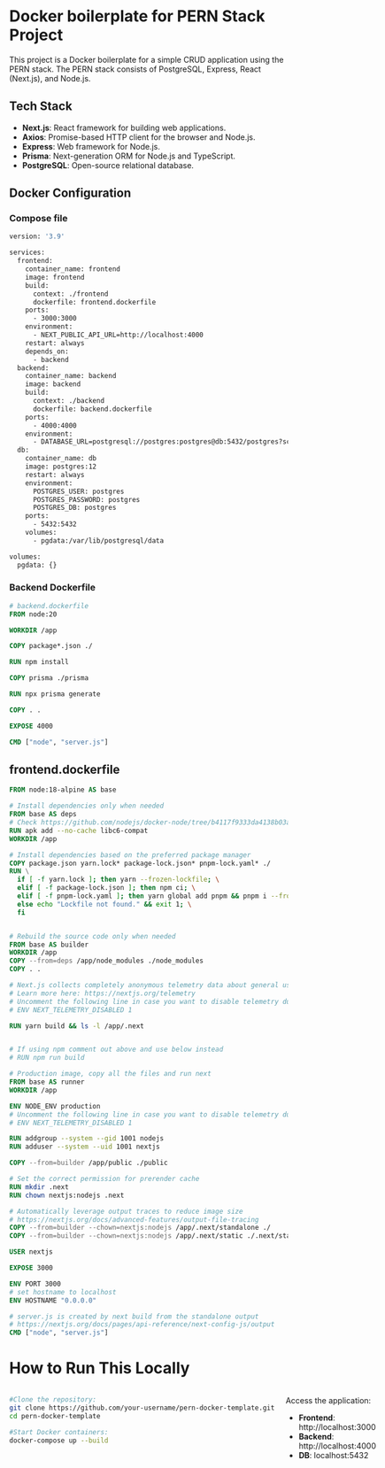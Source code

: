 # Docker boilerplate for PERN Stack Project

This project is a Docker boilerplate for a simple CRUD application using the PERN stack. The PERN stack consists of PostgreSQL, Express, React (Next.js), and Node.js.

## Tech Stack

- **Next.js**: React framework for building web applications.
- **Axios**: Promise-based HTTP client for the browser and Node.js.
- **Express**: Web framework for Node.js.
- **Prisma**: Next-generation ORM for Node.js and TypeScript.
- **PostgreSQL**: Open-source relational database.

## Docker Configuration
### Compose file
```dockerfile 
version: '3.9'

services:
  frontend:
    container_name: frontend
    image: frontend
    build:
      context: ./frontend
      dockerfile: frontend.dockerfile
    ports:
      - 3000:3000
    environment:
      - NEXT_PUBLIC_API_URL=http://localhost:4000
    restart: always
    depends_on:
      - backend
  backend:
    container_name: backend
    image: backend
    build:
      context: ./backend
      dockerfile: backend.dockerfile
    ports:
      - 4000:4000
    environment:
      - DATABASE_URL=postgresql://postgres:postgres@db:5432/postgres?schema=public
  db:
    container_name: db
    image: postgres:12
    restart: always
    environment:
      POSTGRES_USER: postgres
      POSTGRES_PASSWORD: postgres
      POSTGRES_DB: postgres
    ports:
      - 5432:5432
    volumes:
      - pgdata:/var/lib/postgresql/data

volumes:
  pgdata: {}
```

### Backend Dockerfile

```dockerfile
# backend.dockerfile
FROM node:20

WORKDIR /app

COPY package*.json ./

RUN npm install

COPY prisma ./prisma

RUN npx prisma generate

COPY . .

EXPOSE 4000

CMD ["node", "server.js"]
```
## frontend.dockerfile
```dockerfile
FROM node:18-alpine AS base

# Install dependencies only when needed
FROM base AS deps
# Check https://github.com/nodejs/docker-node/tree/b4117f9333da4138b03a546ec926ef50a31506c3#nodealpine to understand why libc6-compat might be needed.
RUN apk add --no-cache libc6-compat
WORKDIR /app

# Install dependencies based on the preferred package manager
COPY package.json yarn.lock* package-lock.json* pnpm-lock.yaml* ./
RUN \
  if [ -f yarn.lock ]; then yarn --frozen-lockfile; \
  elif [ -f package-lock.json ]; then npm ci; \
  elif [ -f pnpm-lock.yaml ]; then yarn global add pnpm && pnpm i --frozen-lockfile; \
  else echo "Lockfile not found." && exit 1; \
  fi


# Rebuild the source code only when needed
FROM base AS builder
WORKDIR /app
COPY --from=deps /app/node_modules ./node_modules
COPY . .

# Next.js collects completely anonymous telemetry data about general usage.
# Learn more here: https://nextjs.org/telemetry
# Uncomment the following line in case you want to disable telemetry during the build.
# ENV NEXT_TELEMETRY_DISABLED 1

RUN yarn build && ls -l /app/.next


# If using npm comment out above and use below instead
# RUN npm run build

# Production image, copy all the files and run next
FROM base AS runner
WORKDIR /app

ENV NODE_ENV production
# Uncomment the following line in case you want to disable telemetry during runtime.
# ENV NEXT_TELEMETRY_DISABLED 1

RUN addgroup --system --gid 1001 nodejs
RUN adduser --system --uid 1001 nextjs

COPY --from=builder /app/public ./public

# Set the correct permission for prerender cache
RUN mkdir .next
RUN chown nextjs:nodejs .next

# Automatically leverage output traces to reduce image size
# https://nextjs.org/docs/advanced-features/output-file-tracing
COPY --from=builder --chown=nextjs:nodejs /app/.next/standalone ./
COPY --from=builder --chown=nextjs:nodejs /app/.next/static ./.next/static

USER nextjs

EXPOSE 3000

ENV PORT 3000
# set hostname to localhost
ENV HOSTNAME "0.0.0.0"

# server.js is created by next build from the standalone output
# https://nextjs.org/docs/pages/api-reference/next-config-js/output
CMD ["node", "server.js"]
```
# How to Run This Locally
<div style="display: flex;">

<div style="flex: 1; padding-right: 10px;">
  
```bash
#Clone the repository:
git clone https://github.com/your-username/pern-docker-template.git
cd pern-docker-template

#Start Docker containers:
docker-compose up --build
```
</div>
<div style="flex: 1; padding-left: 10px;">
  
Access the application:
- **Frontend**: http://localhost:3000
- **Backend**:  http://localhost:4000
- **DB**: localhost:5432

</div>
</div>




